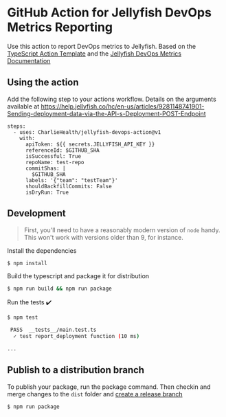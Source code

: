 # GitHub Action for Jellyfish DevOps Metrics Reporting

Use this action to report DevOps metrics to Jellyfish. Based on the [TypeScript Action Template](https://github.com/actions/typescript-action) and the [Jellyfish DevOps Metrics Documentation](https://help.jellyfish.co/hc/en-us/articles/9281148741901-Sending-deployment-data-via-the-API-s-Deployment-POST-Endpoint)

## Using the action

Add the following step to your actions workflow. Details on the arguments available at https://help.jellyfish.co/hc/en-us/articles/9281148741901-Sending-deployment-data-via-the-API-s-Deployment-POST-Endpoint

```
steps:
  - uses: CharlieHealth/jellyfish-devops-action@v1
    with:
      apiToken: ${{ secrets.JELLYFISH_API_KEY }}
      referenceId: $GITHUB_SHA
      isSuccessful: True
      repoName: test-repo
      commitShas: |
        $GITHUB_SHA
      labels: '{"team": "testTeam"}'
      shouldBackfillCommits: False
      isDryRun: True

```

## Development

> First, you'll need to have a reasonably modern version of `node` handy. This won't work with versions older than 9, for instance.

Install the dependencies

```bash
$ npm install
```

Build the typescript and package it for distribution

```bash
$ npm run build && npm run package
```

Run the tests :heavy_check_mark:

```bash
$ npm test

 PASS  __tests__/main.test.ts
  ✓ test report_deployment function (10 ms)

...
```

## Publish to a distribution branch

To publish your package, run the package command. Then checkin and merge changes to the `dist` folder and [create a release branch](https://github.com/actions/toolkit/blob/master/docs/action-versioning.md)

```bash
$ npm run package
```

